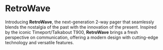 # RetroWave
Introducing **RetroWave**, the next-generation 2-way pager that seamlessly blends the nostalgia of the past with the innovation of the present. Inspired by the iconic Timeport/Talkabout T900, **RetroWave** brings a fresh perspective on communication, offering a modern design with cutting-edge technology and versatile features.
